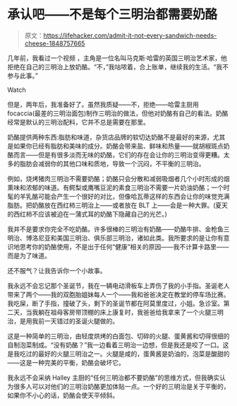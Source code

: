 # 承认吧——不是每个三明治都需要奶酪

> 原文：<https://lifehacker.com/admit-it-not-every-sandwich-needs-cheese-1848757665>

几年前，我看过一个视频 ，主角是一位名叫马克斯·哈雷的英国三明治艺术家，他拒绝在自己的三明治上放奶酪。“不，”我咕哝着，合上账单，继续我的生活。“我不参与此事。”

Watch

但是，两年后，我准备好了。虽然我质疑——不，拒绝——哈雷主厨用 focaccia(最差的三明治面包)制作三明治的做法，但他对奶酪有自己的看法。奶酪经常是默认的三明治配料，它并不总是需要在那里。

奶酪提供两种东西:脂肪和味道，杂货店品牌的软切达奶酪不是最好的来源，尤其是如果你已经有脂肪和美味的成分。奶酪会带来盐、鲜味和热量——就胡椒斑点奶酪而言——但是有很多淡而无味的奶酪，它们的存在会让你的三明治变得更糟。太多的脂肪会减弱你的其他口味和质地，导致一个沉闷，不平衡的三明治。

例如，烧烤猪肉三明治不需要奶酪；奶酪只会分散和减弱吸烟者几个小时形成的烟熏味和浓郁的味道。有鳄梨或鹰嘴豆泥的素食三明治不需要一片奶油奶酪；一个时髦的羊乳酪可能会产生一个很好的对比，但像哈瓦蒂这样的东西会让你的味觉充满脂肪。把奶酪放在西红柿三明治上——或者放在 BLT 上——会是一种大罪。(夏天的西红柿不应该被迫在一蒲式耳的奶酪下隐藏自己的光芒。)

我并不是要求你完全不吃奶酪。许多很棒的三明治有奶酪——奶酪牛排、金枪鱼三明治、博洛尼亚和美国三明治、俱乐部三明治，诸如此类。我所要求的是让你有意识地思考你的奶酪使用，不是出于任何“健康”相关的原因——我不计算卡路里——而是为了味道。

还不服气？让我告诉你一个小故事。

我永远不会忘记那个圣诞节，我在一辆电动滑板车上弄伤了我的小手指。圣诞老人带来了两个——我的双胞胎姐妹每人一个——我和爸爸决定在教堂的停车场比赛。我吃屎，断了手指，撞破了头，剩下的圣诞节都在阿莫里度过，小姐。急诊室。第二天，当我躺在祖母客房带顶棚的床上康复时，我爸爸给我拿来了一个火腿三明治，是用我前一天错过的圣诞火腿做的。

这是一种简单的三明治，由轻度烘烤的白面包、切碎的火腿、蛋黄酱和切得很细的自制泡菜制成。“没有奶酪？”我一边看着三明治一边想，但是我还是咬了一口。这是我吃过的最好的火腿三明治之一。火腿是咸的，蛋黄酱是奶油的，泡菜是酸甜的——这是一种完美的平衡，奶酪会破坏它。

我永远不会采纳 Halley 主厨的“任何三明治都不要奶酪”的思维方式，但我确实认为很多人可以对他们的三明治奶酪更加体贴一点。一个好的三明治是关于平衡的，如果你不小心的话，奶酪会使天平倾斜。